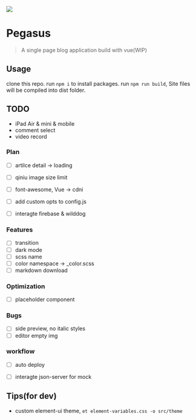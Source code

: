 ![](http://opazkqh2d.bkt.clouddn.com/17-5-28/53964232.jpg?imageView2/2/w/100/h/100)
# Pegasus

> A single page blog application build with vue(WIP)


## Usage
clone this repo.
run `npm i` to install packages.
run `npm run build`, Site files will be compiled into dist folder.

## TODO

- iPad Air & mini & mobile
- comment select
- video record


### Plan
- [ ] artilce detail -> loading
- [ ] qiniu image size limit
- [ ] font-awesome, Vue -> cdni
-  [ ] add custom opts to config.js
- [ ] interagte firebase & wilddog


### Features
- [ ] transition
- [ ] dark mode
- [ ] scss name
- [ ] color namespace -> _color.scss
- [ ] markdown download

### Optimization
- [ ] placeholder component

### Bugs
- [ ] side preview, no italic styles
- [ ] editor empty img

### workflow
- [ ] auto deploy
- [ ] interagte json-server for mock


## Tips(for dev)
- custom element-ui theme, `et element-variables.css -o src/theme`
